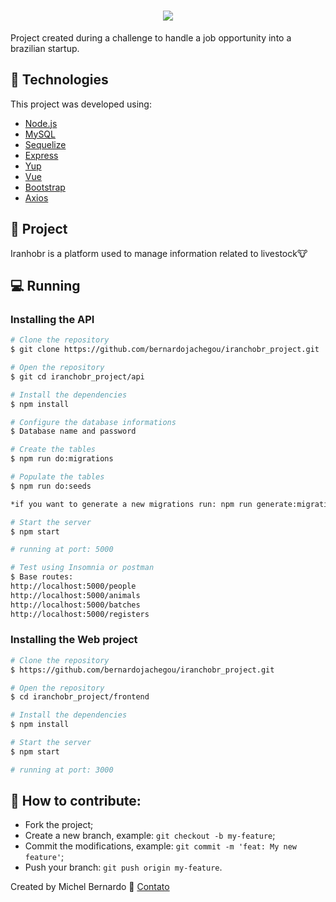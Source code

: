 <h1 align="center">
    <img src="https://imgur.com/gAMmZ6i.png"/>
</h1>



<p>Project created during a challenge to handle a job opportunity into a brazilian startup.</p>

## :iphone:   Technologies

This project was developed using:

- [Node.js](https://nodejs.org/en/)
- [MySQL](https://www.mysql.com/)
- [Sequelize](https://sequelize.org/)
- [Express](https://expressjs.com/)
- [Yup](https://github.com/jquense/yup)
- [Vue](https://vuejs.org/)
- [Bootstrap](https://bootstrap-vue.org/)
- [Axios](https://github.com/axios/axios)


## :book: Project

Iranhobr is a platform used to manage information related to livestock🐮

## :computer: Running

### Installing the API 

```bash
# Clone the repository
$ git clone https://github.com/bernardojachegou/iranchobr_project.git

# Open the repository
$ git cd iranchobr_project/api

# Install the dependencies
$ npm install

# Configure the database informations
$ Database name and password

# Create the tables
$ npm run do:migrations

# Populate the tables
$ npm run do:seeds	

*if you want to generate a new migrations run: npm run generate:migration*

# Start the server
$ npm start

# running at port: 5000

# Test using Insomnia or postman
$ Base routes:
http://localhost:5000/people
http://localhost:5000/animals
http://localhost:5000/batches
http://localhost:5000/registers
```

### Installing the Web project

```bash
# Clone the repository
$ https://github.com/bernardojachegou/iranchobr_project.git

# Open the repository
$ cd iranchobr_project/frontend

# Install the dependencies
$ npm install

# Start the server
$ npm start

# running at port: 3000
```

## 🤔 How to contribute:

- Fork the project;
- Create a new branch, example: `git checkout -b my-feature`;
- Commit the modifications, example: `git commit -m 'feat: My new feature'`;
- Push your branch: `git push origin my-feature`.

Created by Michel Bernardo :wave: [Contato](https://www.linkedin.com/in/bernardojachegou/)
